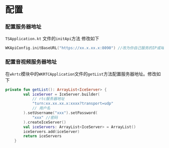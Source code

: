 
# 配置

### 配置服务器地址


`TSApplication.kt` 文件的`initApi`方法 修改如下

``` kotlin
WKApiConfig.initBaseURL("https://xx.x.xx.x:8090") //改为你自己服务的IP或域名
```
### 配置音视频服务器地址
在`wkrtc`模块中的`WKRTCApplication`文件的`getList`方法配置服务器地址。修改如下
```kotlin
private fun getList(): ArrayList<IceServer> {
        val iceServer = IceServer.builder(
            // rtc服务器地址
            "turn:xx.xx.xx.x:xxxx?transport=udp"
            // 用户名
        ).setUsername("xxx").setPassword(
            "xxx" //密码
        ).createIceServer()
        val iceServers: ArrayList<IceServer> = ArrayList()
        iceServers.add(iceServer)
        return iceServers
    }
```
